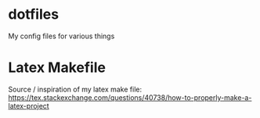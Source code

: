 # dotfiles
My config files for various things

# Latex Makefile
Source / inspiration of my latex make file:
https://tex.stackexchange.com/questions/40738/how-to-properly-make-a-latex-project
